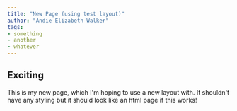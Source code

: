```yaml
---
title: "New Page (using test layout)"
author: "Andie Elizabeth Walker"
tags: 
- something
- another
- whatever
---
```


## Exciting

This is my new page, which I'm hoping to use a new layout with. It shouldn't have any styling but it should look like an html page if this works!

